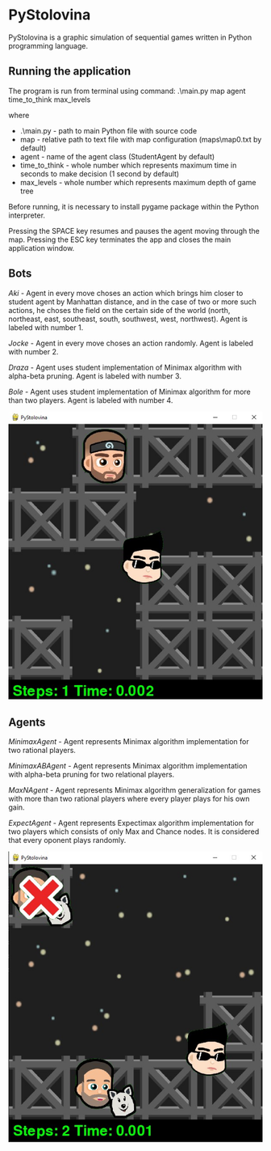 # PyStolovina
PyStolovina is a graphic simulation of sequential games written in Python programming language.

## Running the application
The program is run from terminal using command:
.\main.py map agent time_to_think max_levels

where
* .\main.py - path to main Python file with source code
* map - relative path to text file with map configuration (maps\map0.txt by default)
* agent - name of the agent class (StudentAgent by default)
* time_to_think - whole number which represents maximum time in seconds to make decision (1 second by default)
* max_levels - whole number which represents maximum depth of game tree

Before running, it is necessary to install pygame
package within the Python interpreter.

Pressing the SPACE key resumes and pauses the agent
moving through the map. Pressing the ESC key 
terminates the app and closes the main application window.

## Bots

*Aki* - Agent in every move choses an action which brings him closer to student agent by Manhattan distance,
and in the case of two or more such actions, he choses the field on the certain side of the world (north,
northeast, east, southeast, south, southwest, west, northwest). Agent is labeled with number 1.

*Jocke* - Agent in every move choses an action randomly. Agent is labeled with number 2.

*Draza* - Agent uses student implementation of Minimax algorithm with alpha-beta pruning. 
Agent is labeled with number 3.

*Bole* - Agent uses student implementation of Minimax algorithm for more than two players.
Agent is labeled with number 4.

![MinimaxAgent](screenshots/MinimaxAgent.jpg)

## Agents

*MinimaxAgent* - Agent represents Minimax algorithm implementation for two rational players.

*MinimaxABAgent* - Agent represents Minimax algorithm implementation with alpha-beta pruning for two relational players.

*MaxNAgent* - Agent represents Minimax algorithm generalization for games with more than two rational 
players where every player plays for his own gain.

*ExpectAgent* - Agent represents Expectimax algorithm implementation for two players which consists of only Max and
Chance nodes. It is considered that every oponent plays randomly.

![MaxNAgent](screenshots/MaxNAgent.jpg)
